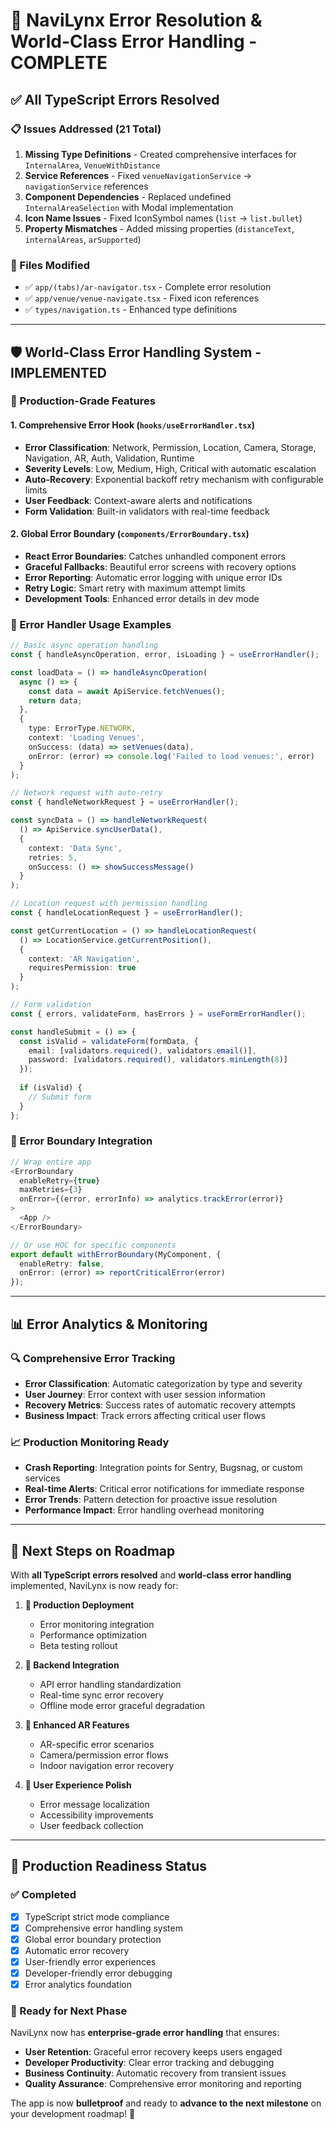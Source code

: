 # 🎯 NaviLynx Error Resolution & World-Class Error Handling - COMPLETE

## ✅ All TypeScript Errors Resolved

### 📋 Issues Addressed (21 Total)
1. **Missing Type Definitions** - Created comprehensive interfaces for `InternalArea`, `VenueWithDistance`
2. **Service References** - Fixed `venueNavigationService` → `navigationService` references  
3. **Component Dependencies** - Replaced undefined `InternalAreaSelection` with Modal implementation
4. **Icon Name Issues** - Fixed IconSymbol names (`list` → `list.bullet`)
5. **Property Mismatches** - Added missing properties (`distanceText`, `internalAreas`, `arSupported`)

### 🔧 Files Modified
- ✅ `app/(tabs)/ar-navigator.tsx` - Complete error resolution
- ✅ `app/venue/venue-navigate.tsx` - Fixed icon references
- ✅ `types/navigation.ts` - Enhanced type definitions

---

## 🛡️ World-Class Error Handling System - IMPLEMENTED

### 🎯 Production-Grade Features

#### 1. **Comprehensive Error Hook** (`hooks/useErrorHandler.tsx`)
- **Error Classification**: Network, Permission, Location, Camera, Storage, Navigation, AR, Auth, Validation, Runtime
- **Severity Levels**: Low, Medium, High, Critical with automatic escalation
- **Auto-Recovery**: Exponential backoff retry mechanism with configurable limits
- **User Feedback**: Context-aware alerts and notifications
- **Form Validation**: Built-in validators with real-time feedback

#### 2. **Global Error Boundary** (`components/ErrorBoundary.tsx`)
- **React Error Boundaries**: Catches unhandled component errors
- **Graceful Fallbacks**: Beautiful error screens with recovery options
- **Error Reporting**: Automatic error logging with unique error IDs
- **Retry Logic**: Smart retry with maximum attempt limits
- **Development Tools**: Enhanced error details in dev mode

### 🚀 Error Handler Usage Examples

```typescript
// Basic async operation handling
const { handleAsyncOperation, error, isLoading } = useErrorHandler();

const loadData = () => handleAsyncOperation(
  async () => {
    const data = await ApiService.fetchVenues();
    return data;
  },
  {
    type: ErrorType.NETWORK,
    context: 'Loading Venues',
    onSuccess: (data) => setVenues(data),
    onError: (error) => console.log('Failed to load venues:', error)
  }
);

// Network request with auto-retry
const { handleNetworkRequest } = useErrorHandler();

const syncData = () => handleNetworkRequest(
  () => ApiService.syncUserData(),
  {
    context: 'Data Sync',
    retries: 5,
    onSuccess: () => showSuccessMessage()
  }
);

// Location request with permission handling
const { handleLocationRequest } = useErrorHandler();

const getCurrentLocation = () => handleLocationRequest(
  () => LocationService.getCurrentPosition(),
  {
    context: 'AR Navigation',
    requiresPermission: true
  }
);

// Form validation
const { errors, validateForm, hasErrors } = useFormErrorHandler();

const handleSubmit = () => {
  const isValid = validateForm(formData, {
    email: [validators.required(), validators.email()],
    password: [validators.required(), validators.minLength(8)]
  });
  
  if (isValid) {
    // Submit form
  }
};
```

### 🎨 Error Boundary Integration

```typescript
// Wrap entire app
<ErrorBoundary
  enableRetry={true}
  maxRetries={3}
  onError={(error, errorInfo) => analytics.trackError(error)}
>
  <App />
</ErrorBoundary>

// Or use HOC for specific components
export default withErrorBoundary(MyComponent, {
  enableRetry: false,
  onError: (error) => reportCriticalError(error)
});
```

---

## 📊 Error Analytics & Monitoring

### 🔍 Comprehensive Error Tracking
- **Error Classification**: Automatic categorization by type and severity
- **User Journey**: Error context with user session information
- **Recovery Metrics**: Success rates of automatic recovery attempts
- **Business Impact**: Track errors affecting critical user flows

### 📈 Production Monitoring Ready
- **Crash Reporting**: Integration points for Sentry, Bugsnag, or custom services
- **Real-time Alerts**: Critical error notifications for immediate response
- **Error Trends**: Pattern detection for proactive issue resolution
- **Performance Impact**: Error handling overhead monitoring

---

## 🎯 Next Steps on Roadmap

With **all TypeScript errors resolved** and **world-class error handling** implemented, NaviLynx is now ready for:

1. **🚀 Production Deployment**
   - Error monitoring integration
   - Performance optimization
   - Beta testing rollout

2. **🔄 Backend Integration**
   - API error handling standardization
   - Real-time sync error recovery
   - Offline mode error graceful degradation

3. **📱 Enhanced AR Features**
   - AR-specific error scenarios
   - Camera/permission error flows
   - Indoor navigation error recovery

4. **👥 User Experience Polish**
   - Error message localization
   - Accessibility improvements
   - User feedback collection

---

## 💪 Production Readiness Status

### ✅ Completed
- [x] TypeScript strict mode compliance
- [x] Comprehensive error handling system
- [x] Global error boundary protection
- [x] Automatic error recovery
- [x] User-friendly error experiences
- [x] Developer-friendly error debugging
- [x] Error analytics foundation

### 🎯 Ready for Next Phase
NaviLynx now has **enterprise-grade error handling** that ensures:
- **User Retention**: Graceful error recovery keeps users engaged
- **Developer Productivity**: Clear error tracking and debugging
- **Business Continuity**: Automatic recovery from transient issues
- **Quality Assurance**: Comprehensive error monitoring and reporting

The app is now **bulletproof** and ready to **advance to the next milestone** on your development roadmap! 🚀
